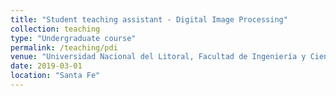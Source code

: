 ```yaml
---
title: "Student teaching assistant - Digital Image Processing"
collection: teaching
type: "Undergraduate course"
permalink: /teaching/pdi
venue: "Universidad Nacional del Litoral, Facultad de Ingeniería y Ciencias Hídricas"
date: 2019-03-01
location: "Santa Fe"
---
```

